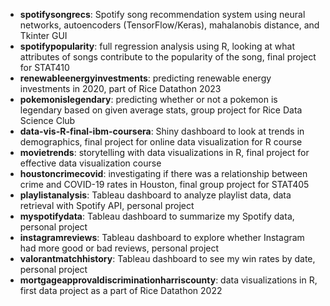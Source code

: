 - **spotifysongrecs**: Spotify song recommendation system using neural networks, autoencoders (TensorFlow/Keras), mahalanobis distance, and Tkinter GUI
- **spotifypopularity**: full regression analysis using R, looking at what attributes of songs contribute to the popularity of the song, final project for STAT410
- **renewableenergyinvestments**: predicting renewable energy investments in 2020, part of Rice Datathon 2023
- **pokemonislegendary**: predicting whether or not a pokemon is legendary based on given average stats, group project for Rice Data Science Club
- **data-vis-R-final-ibm-coursera**: Shiny dashboard to look at trends in demographics, final project for online data visualization for R course
- **movietrends**: storytelling with data visualizations in R, final project for effective data visualization course
- **houstoncrimecovid**: investigating if there was a relationship between crime and COVID-19 rates in Houston, final group project for STAT405
- **playlistanalysis**: Tableau dashboard to analyze playlist data, data retrieval with Spotify API, personal project
- **myspotifydata**: Tableau dashboard to summarize my Spotify data, personal project 
- **instagramreviews**: Tableau dashboard to explore whether Instagram had more good or bad reviews, personal project
- **valorantmatchhistory**: Tableau dashboard to see my win rates by date, personal project
- **mortgageapprovaldiscriminationharriscounty**: data visualizations in R, first data project as a part of Rice Datathon 2022


